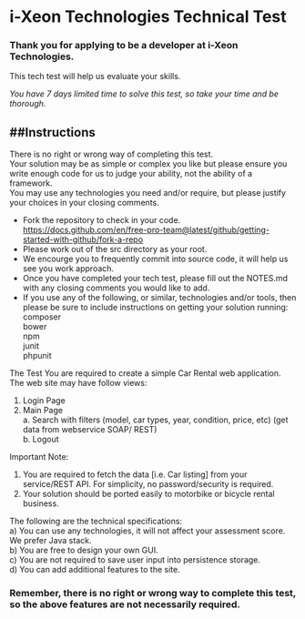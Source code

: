 # i-Xeon Technologies Technical Test
### Thank you for applying to be a developer at i-Xeon Technologies.

This tech test will help us evaluate your skills.

*You have 7 days limited time to solve this test, so take your time and be thorough.*

##Instructions
--------------------
There is no right or wrong way of completing this test.<br/> 
Your solution may be as simple or complex you like but please ensure you write enough code for us to judge your ability, not the ability of a framework. <br/>
You may use any technologies you need and/or require, but please justify your choices in your closing comments.<br/>

- Fork the repository to check in your code. https://docs.github.com/en/free-pro-team@latest/github/getting-started-with-github/fork-a-repo
- Please work out of the src directory as your root.
- We encourge you to frequently commit into source code, it will help us see you work approach.
- Once you have completed your tech test, please fill out the NOTES.md with any closing comments you would like to add.
- If you use any of the following, or similar, technologies and/or tools, then please be sure to include instructions on getting your solution running:  
composer  
bower  
npm  
junit  
phpunit  


The Test
You are required to create a simple Car Rental web application. The web site may have follow views:
1)	Login Page
2)	Main Page <br/>
    a.	Search with filters (model, car types, year, condition, price, etc) (get data from webservice SOAP/ REST) <br/>
    b.	Logout <br/>

Important Note: 
1)	You are required to fetch the data [i.e. Car listing] from your service/REST API. For simplicity, no password/security is required. <br/>
2)	Your solution should be ported easily to motorbike or bicycle rental business. <br/>

The following are the technical specifications: <br/>
a)	You can use any technologies, it will not affect your assessment score. We prefer Java stack. <br/>
b)	You are free to design your own GUI. <br/>
c)	You are not required to save user input into persistence storage. <br/>
d)	You can add additional features to the site. <br/>


### Remember, there is no right or wrong way to complete this test, so the above features are not necessarily required.
